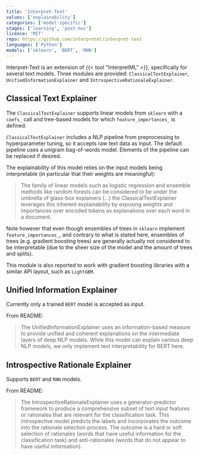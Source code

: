 ```yaml
---
title: 'Interpret-Text'
values: ['explainability']
categories: ['model-specific']
stages: ['learning', 'post-hoc']
licence: 'MIT'
repo: https://github.com/interpretml/interpret-text
languages: ['Python']
models: ['sklearn', 'BERT', 'RNN']
---
```


Interpret-Text is an extension of {{< tool "InterpretML" >}}, specifically for several text models.
Three modules are provided: `ClassicalTextExplainer`, `UnifiedInformationExplainer` and `IntrospectiveRationaleExplainer`.

## Classical Text Explainer

The `ClassicalTextExplainer` supports linear models from `sklearn` with a `coefs_` call and tree-based models for which `feature_importances_` is defined.

`ClassicalTextExplainer` includes a NLP pipeline from preprocessing to hyperparameter tuning, so it accepts raw text data as input.
The default pipeline uses a unigram bag-of-words model.
Elements of the pipeline can be replaced if desired.

The explainability of this model relies on the input models being interpretable (in particular that their weights are meaningful):

> The family of linear models such as logistic regression and ensemble methods like random forests can be considered to be under the umbrella of glass-box explainers (...) the ClassicalTextExplainer leverages this inherent explainability by exposing weights and importances over encoded tokens as explanations over each word in a document.

Note however that even though ensembles of trees in `sklearn` implement `feature_importances_`, and contrary to what is stated here, ensembles of trees (e.g. gradient boosting trees) are generally actually not considered to be interpretable (due to the sheer size of the model and the amount of trees and splits).

This module is also reported to work with gradient boosting libraries with a similar API layout, such as `LightGBM`.

## Unified Information Explainer

Currently only a trained `BERT` model is accepted as input.

From README:

> The UnifiedInformationExplainer uses an information-based measure to provide unified and coherent explanations on the intermediate layers of deep NLP models. While this model can explain various deep NLP models, we only implement text interpretability for BERT here.

## Introspective Rationale Explainer

Supports `BERT` and `RNN` models.

From README:

> The IntrospectiveRationaleExplainer uses a generator-predictor framework to produce a comprehensive subset of text input features or rationales that are relevant for the classification task. This introspective model predicts the labels and incorporates the outcome into the rationale selection process. The outcome is a hard or soft selection of rationales (words that have useful information for the classification task) and anti-rationales (words that do not appear to have useful information).

